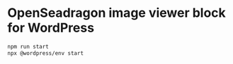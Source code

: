 # OpenSeadragon image viewer block for WordPress

```bash
npm run start
npx @wordpress/env start
```

